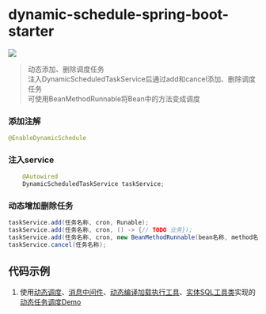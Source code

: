 # dynamic-schedule-spring-boot-starter

[![](https://jitpack.io/v/com.gitee.wb04307201/dynamic-schedule-spring-boot-starter.svg)](https://jitpack.io/#com.gitee.wb04307201/dynamic-schedule-spring-boot-starter)

> 动态添加、删除调度任务  
> 注入DynamicScheduledTaskService后通过add和cancel添加、删除调度任务  
> 可使用BeanMethodRunnable将Bean中的方法变成调度

### 添加注解
```java
@EnableDynamicSchedule
```

### 注入service
```java
    @Autowired
    DynamicScheduledTaskService taskService;
```

### 动态增加删除任务
```java
taskService.add(任务名称, cron, Runable);
taskService.add(任务名称, cron, () -> {// TODO 业务});
taskService.add(任务名称, cron, new BeanMethodRunnable(bean名称, method名称，方法入参));
taskService.cancel(任务名称);
```

## 代码示例
1. 使用[动态调度](https://gitee.com/wb04307201/dynamic-schedule-spring-boot-starter)、[消息中间件](https://gitee.com/wb04307201/message-spring-boot-starter)、[动态编译加载执行工具](https://gitee.com/wb04307201/loader-util)、[实体SQL工具类](https://gitee.com/wb04307201/sql-util)实现的[动态任务调度Demo](https://gitee.com/wb04307201/dynamic-schedule-demo)
